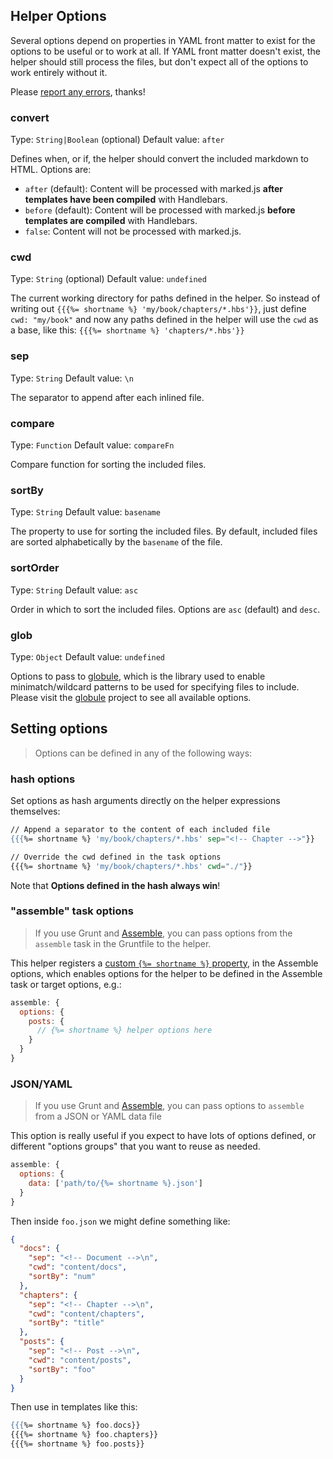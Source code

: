 ## Helper Options
Several options depend on properties in YAML front matter to exist for the options to be useful or to work at all. If YAML front matter doesn't exist, the helper should still process the files, but don't expect all of the options to work entirely without it.

Please [report any errors](https://github.com/helpers/handlebars-helper-post/issues/new), thanks!


### convert
Type: `String|Boolean` (optional)
Default value: `after`

Defines when, or if, the helper should convert the included markdown to HTML. Options are:

* `after` (default): Content will be processed with marked.js **after templates have been compiled** with Handlebars.
* `before` (default): Content will be processed with marked.js **before templates are compiled** with Handlebars.
* `false`: Content will not be processed with marked.js.

### cwd
Type: `String` (optional)
Default value: `undefined`

The current working directory for paths defined in the helper. So instead of writing out `{{{%= shortname %} 'my/book/chapters/*.hbs'}}`, just define `cwd: "my/book"` and now any paths defined in the helper will use the `cwd` as a base, like this: `{{{%= shortname %} 'chapters/*.hbs'}}`

### sep
Type: `String`
Default value: `\n`

The separator to append after each inlined file.

### compare
Type: `Function`
Default value: `compareFn`

Compare function for sorting the included files.

### sortBy
Type: `String`
Default value: `basename`

The property to use for sorting the included files. By default, included files are sorted alphabetically by the `basename` of the file.

### sortOrder
Type: `String`
Default value: `asc`

Order in which to sort the included files. Options are `asc` (default) and `desc`.

### glob
Type: `Object`
Default value: `undefined`

Options to pass to [globule](https://github.com/cowboy/node-globule), which is the library used to enable minimatch/wildcard patterns to be used for specifying files to include. Please visit the [globule](https://github.com/cowboy/node-globule) project to see all available options.


## Setting options
> Options can be defined in any of the following ways:

### hash options
Set options as hash arguments directly on the helper expressions themselves:

```handlebars
// Append a separator to the content of each included file
{{{%= shortname %} 'my/book/chapters/*.hbs' sep="<!-- Chapter -->"}}

// Override the cwd defined in the task options
{{{%= shortname %} 'my/book/chapters/*.hbs' cwd="./"}}
```
Note that **Options defined in the hash always win**!


### "assemble" task options
> If you use Grunt and [Assemble](http://assemble.io), you can pass options from the `assemble` task in the Gruntfile to the helper.

This helper registers a [custom `{%= shortname %}` property](http://assemble.io/docs/Custom-Helpers.html), in the Assemble options, which enables options for the helper to be defined in the Assemble task or target options, e.g.:

```js
assemble: {
  options: {
    posts: {
      // {%= shortname %} helper options here
    }
  }
}
```

### JSON/YAML
> If you use Grunt and [Assemble](http://assemble.io), you can pass options to `assemble` from a JSON or YAML data file

This option is really useful if you expect to have lots of options defined, or different "options groups" that you want to reuse as needed.

```js
assemble: {
  options: {
    data: ['path/to/{%= shortname %}.json']
  }
}
```
Then inside `foo.json` we might define something like:

```json
{
  "docs": {
    "sep": "<!-- Document -->\n",
    "cwd": "content/docs",
    "sortBy": "num"
  },
  "chapters": {
    "sep": "<!-- Chapter -->\n",
    "cwd": "content/chapters",
    "sortBy": "title"
  },
  "posts": {
    "sep": "<!-- Post -->\n",
    "cwd": "content/posts",
    "sortBy": "foo"
  }
}
```
Then use in templates like this:

```handlebars
{{{%= shortname %} foo.docs}}
{{{%= shortname %} foo.chapters}}
{{{%= shortname %} foo.posts}}
```
